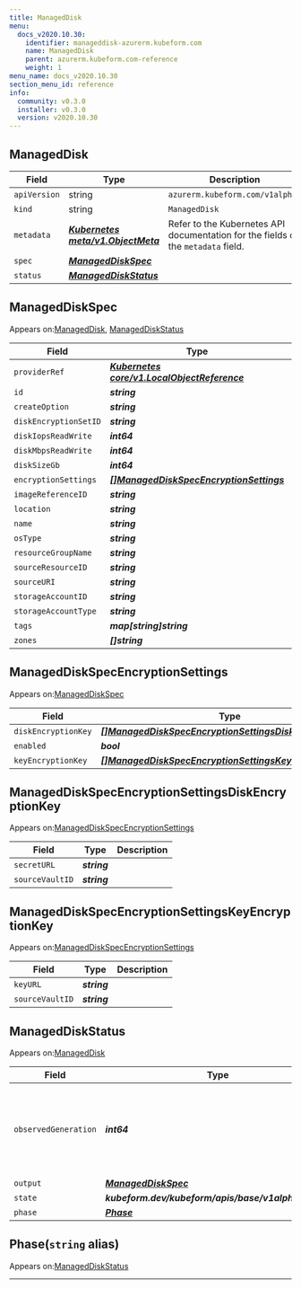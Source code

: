 ```yaml
---
title: ManagedDisk
menu:
  docs_v2020.10.30:
    identifier: manageddisk-azurerm.kubeform.com
    name: ManagedDisk
    parent: azurerm.kubeform.com-reference
    weight: 1
menu_name: docs_v2020.10.30
section_menu_id: reference
info:
  community: v0.3.0
  installer: v0.3.0
  version: v2020.10.30
---
```


## ManagedDisk
| Field | Type | Description |
| ------ | ----- | ----------- |
| `apiVersion` | string | `azurerm.kubeform.com/v1alpha1` |
|    `kind` | string | `ManagedDisk` |
| `metadata` | ***[Kubernetes meta/v1.ObjectMeta](https://v1-18.docs.kubernetes.io/docs/reference/generated/kubernetes-api/v1.18/#objectmeta-v1-meta)***|Refer to the Kubernetes API documentation for the fields of the `metadata` field.|
| `spec` | ***[ManagedDiskSpec](#manageddiskspec)***||
| `status` | ***[ManagedDiskStatus](#manageddiskstatus)***||
## ManagedDiskSpec

Appears on:[ManagedDisk](#manageddisk), [ManagedDiskStatus](#manageddiskstatus)

| Field | Type | Description |
| ------ | ----- | ----------- |
| `providerRef` | ***[Kubernetes core/v1.LocalObjectReference](https://v1-18.docs.kubernetes.io/docs/reference/generated/kubernetes-api/v1.18/#localobjectreference-v1-core)***||
| `id` | ***string***||
| `createOption` | ***string***||
| `diskEncryptionSetID` | ***string***| ***(Optional)*** |
| `diskIopsReadWrite` | ***int64***| ***(Optional)*** |
| `diskMbpsReadWrite` | ***int64***| ***(Optional)*** |
| `diskSizeGb` | ***int64***| ***(Optional)*** |
| `encryptionSettings` | ***[[]ManagedDiskSpecEncryptionSettings](#manageddiskspecencryptionsettings)***| ***(Optional)*** |
| `imageReferenceID` | ***string***| ***(Optional)*** |
| `location` | ***string***||
| `name` | ***string***||
| `osType` | ***string***| ***(Optional)*** |
| `resourceGroupName` | ***string***||
| `sourceResourceID` | ***string***| ***(Optional)*** |
| `sourceURI` | ***string***| ***(Optional)*** |
| `storageAccountID` | ***string***| ***(Optional)*** |
| `storageAccountType` | ***string***||
| `tags` | ***map[string]string***| ***(Optional)*** |
| `zones` | ***[]string***| ***(Optional)*** |
## ManagedDiskSpecEncryptionSettings

Appears on:[ManagedDiskSpec](#manageddiskspec)

| Field | Type | Description |
| ------ | ----- | ----------- |
| `diskEncryptionKey` | ***[[]ManagedDiskSpecEncryptionSettingsDiskEncryptionKey](#manageddiskspecencryptionsettingsdiskencryptionkey)***| ***(Optional)*** |
| `enabled` | ***bool***||
| `keyEncryptionKey` | ***[[]ManagedDiskSpecEncryptionSettingsKeyEncryptionKey](#manageddiskspecencryptionsettingskeyencryptionkey)***| ***(Optional)*** |
## ManagedDiskSpecEncryptionSettingsDiskEncryptionKey

Appears on:[ManagedDiskSpecEncryptionSettings](#manageddiskspecencryptionsettings)

| Field | Type | Description |
| ------ | ----- | ----------- |
| `secretURL` | ***string***||
| `sourceVaultID` | ***string***||
## ManagedDiskSpecEncryptionSettingsKeyEncryptionKey

Appears on:[ManagedDiskSpecEncryptionSettings](#manageddiskspecencryptionsettings)

| Field | Type | Description |
| ------ | ----- | ----------- |
| `keyURL` | ***string***||
| `sourceVaultID` | ***string***||
## ManagedDiskStatus

Appears on:[ManagedDisk](#manageddisk)

| Field | Type | Description |
| ------ | ----- | ----------- |
| `observedGeneration` | ***int64***| ***(Optional)*** Resource generation, which is updated on mutation by the API Server.|
| `output` | ***[ManagedDiskSpec](#manageddiskspec)***| ***(Optional)*** |
| `state` | ***kubeform.dev/kubeform/apis/base/v1alpha1.State***| ***(Optional)*** |
| `phase` | ***[Phase](#phase)***| ***(Optional)*** |
## Phase(`string` alias)

Appears on:[ManagedDiskStatus](#manageddiskstatus)

---
